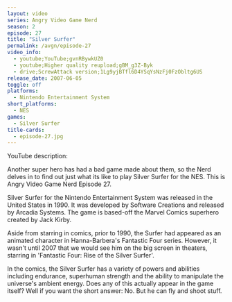 ```yaml
---
layout: video
series: Angry Video Game Nerd
season: 2
episode: 27
title: "Silver Surfer"
permalink: /avgn/episode-27
video_info:
  - youtube;YouTube;gvnRBywkUZ0
  - youtube;Higher quality reupload;gBM_g3Z-Byk
  - drive;ScrewAttack version;1Lg9yjBTfl6D4YSqYsNzFj0FzObltg6US
release_date: 2007-06-05
toggle: off
platforms:
  - Nintendo Entertainment System
short_platforms:
  - NES
games:
  - Silver Surfer
title-cards:
  - episode-27.jpg
---
```


<p class="yt-description">YouTube description:</p>

Another super hero has had a bad game made about them, so the Nerd delves in to find out just what its like to play Silver Surfer for the NES. This is Angry Video Game Nerd Episode 27.

Silver Surfer for the Nintendo Entertainment System was released in the United States in 1990. It was developed by Software Creations and released by Arcadia Systems. The game is based-off the Marvel Comics superhero created by Jack Kirby. 

Aside from starring in comics, prior to 1990, the Surfer had appeared as an animated character in Hanna-Barbera's Fantastic Four series. However, it wasn't until 2007 that we would see him on the big screen in theaters, starring in 'Fantastic Four: Rise of the Silver Surfer'. 

In the comics, the Silver Surfer has a variety of powers and abilities including endurance, superhuman strength and the ability to manipulate the universe's ambient energy. Does any of this actually appear in the game itself? Well if you want the short answer: No. But he can fly and shoot stuff. 